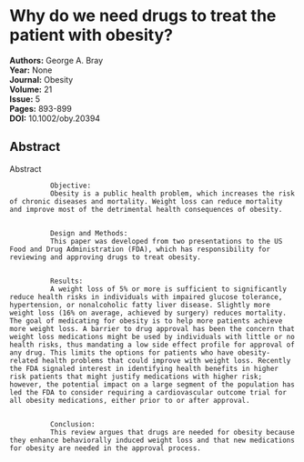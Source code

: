 # Why do we need drugs to treat the patient with obesity?

**Authors:** George A. Bray  
**Year:** None  
**Journal:** Obesity  
**Volume:** 21  
**Issue:** 5  
**Pages:** 893-899  
**DOI:** 10.1002/oby.20394  

## Abstract
Abstract
            
              Objective:
              Obesity is a public health problem, which increases the risk of chronic diseases and mortality. Weight loss can reduce mortality and improve most of the detrimental health consequences of obesity.
            
            
              Design and Methods:
              This paper was developed from two presentations to the US Food and Drug Administration (FDA), which has responsibility for reviewing and approving drugs to treat obesity.
            
            
              Results:
              A weight loss of 5% or more is sufficient to significantly reduce health risks in individuals with impaired glucose tolerance, hypertension, or nonalcoholic fatty liver disease. Slightly more weight loss (16% on average, achieved by surgery) reduces mortality. The goal of medicating for obesity is to help more patients achieve more weight loss. A barrier to drug approval has been the concern that weight loss medications might be used by individuals with little or no health risks, thus mandating a low side effect profile for approval of any drug. This limits the options for patients who have obesity‐related health problems that could improve with weight loss. Recently the FDA signaled interest in identifying health benefits in higher risk patients that might justify medications with higher risk; however, the potential impact on a large segment of the population has led the FDA to consider requiring a cardiovascular outcome trial for all obesity medications, either prior to or after approval.
            
            
              Conclusion:
              This review argues that drugs are needed for obesity because they enhance behaviorally induced weight loss and that new medications for obesity are needed in the approval process.

